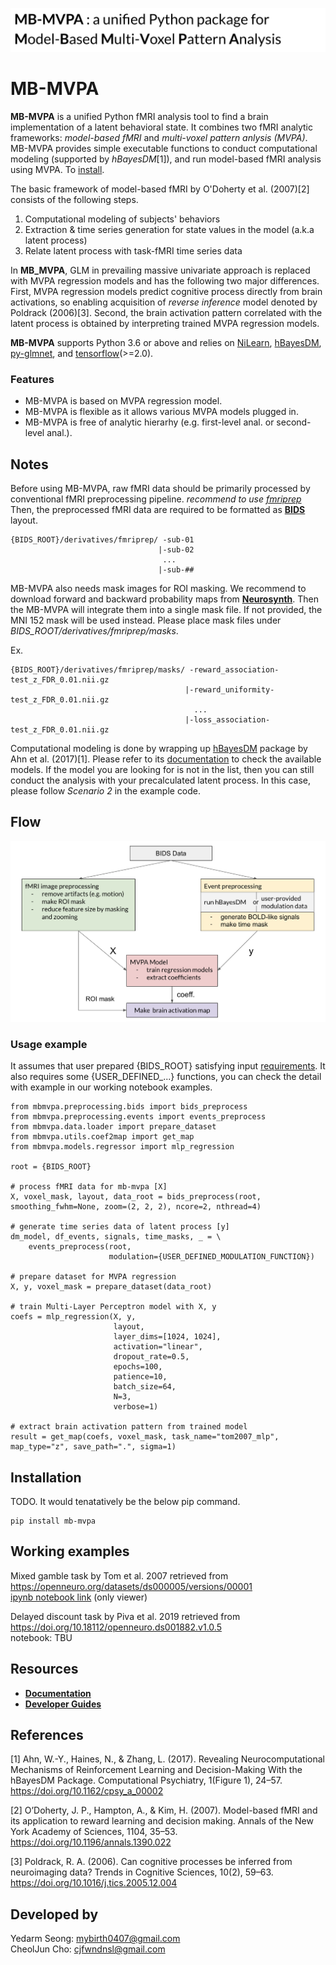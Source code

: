 <p align="center">
  <img src="https://github.com/CCS-Lab/project_model_based_fmri/blob/dev0/images/mbmvpa_logo.png" width="1000px">
</p>

# MB-MVPA 

**MB-MVPA** is a unified Python fMRI analysis tool to find a brain implementation of a latent behavioral state.
It combines two fMRI analytic frameworks: *model-based fMRI* and *multi-voxel pattern anlysis (MVPA)*. MB-MVPA provides simple executable functions to conduct 
computational modeling (supported by *hBayesDM*[1]), and run model-based fMRI analysis using MVPA. To [install](#Installation).

The basic framework of model-based fMRI by O'Doherty et al. (2007)[2] consists of the following steps.

1) Computational modeling of subjects' behaviors
2) Extraction & time series generation for state values in the model (a.k.a latent process)
3) Relate latent process with task-fMRI time series data

In **MB_MVPA**, GLM in prevailing  massive univariate approach is replaced with MVPA regression models and has the following two major differences. First, MVPA regression models predict cognitive process directly from brain activations, so enabling acquisition of *reverse inference* model denoted by Poldrack (2006)[3]. Second, the brain activation pattern correlated with the latent process is obtained by interpreting trained MVPA regression models.

**MB-MVPA** supports Python 3.6 or above and relies on [NiLearn](https://github.com/nilearn/nilearn), [hBayesDM](https://github.com/CCS-Lab/hBayesDM/tree/develop/Python), [py-glmnet](https://github.com/civisanalytics/python-glmnet), and [tensorflow](https://www.tensorflow.org/api_docs/python/tf/keras?hl=ko)(>=2.0).

### Features

- MB-MVPA is based on MVPA regression model.
- MB-MVPA is flexible as it allows various MVPA models plugged in.
- MB-MVPA is free of analytic hierarhy (e.g. first-level anal. or second-level anal.).

## Notes

Before using MB-MVPA, raw fMRI data should be primarily processed by conventional fMRI preprocessing pipeline. *recommend to use* [*fmriprep*](https://fmriprep.org/en/stable/) Then, the preprocessed fMRI data are required to be formatted as [**BIDS**](https://bids-specification.readthedocs.io/en/stable/) layout.

```
{BIDS_ROOT}/derivatives/fmriprep/ -sub-01
                                 |-sub-02
                                  ...
                                 |-sub-##
```

MB-MVPA also needs mask images for ROI masking. We recommend to download forward and backward probability maps from [**Neurosynth**](https://neurosynth.org/). Then the MB-MVPA will integrate them into a single mask file. If not provided, the MNI 152 mask will be used instead. Please place mask files under *BIDS_ROOT/derivatives/fmriprep/masks*.

Ex.

```
{BIDS_ROOT}/derivatives/fmriprep/masks/ -reward_association-test_z_FDR_0.01.nii.gz
                                       |-reward_uniformity-test_z_FDR_0.01.nii.gz
                                         ...
                                       |-loss_association-test_z_FDR_0.01.nii.gz
```

Computational modeling is done by wrapping up [hBayesDM](https://github.com/CCS-Lab/hBayesDM/tree/develop/Python) package by Ahn et al. (2017)[1]. Please refer to its [documentation](https://hbayesdm.readthedocs.io/en/v1.0.1/models.html) to check the available models. If the model you are looking for is not in the list, then you can still conduct the analysis with your precalculated latent process. In this case, please follow *Scenario 2* in the example code. 

## Flow

<p align="center">
  <img src="https://github.com/CCS-Lab/project_model_based_fmri/blob/dev0/images/pipeline_fig.png" >
</p>

### Usage example 

It assumes that user prepared {BIDS_ROOT} satisfying input [requirements](#Notes). It also requires some {USER_DEFINED_...} functions, you can check the detail with example in our working notebook examples.

```
from mbmvpa.preprocessing.bids import bids_preprocess
from mbmvpa.preprocessing.events import events_preprocess
from mbmvpa.data.loader import prepare_dataset
from mbmvpa.utils.coef2map import get_map
from mbmvpa.models.regressor import mlp_regression

root = {BIDS_ROOT}

# process fMRI data for mb-mvpa [X]
X, voxel_mask, layout, data_root = bids_preprocess(root, smoothing_fwhm=None, zoom=(2, 2, 2), ncore=2, nthread=4)

# generate time series data of latent process [y]
dm_model, df_events, signals, time_masks, _ = \
    events_preprocess(root,
                      modulation={USER_DEFINED_MODULATION_FUNCTION})

# prepare dataset for MVPA regression
X, y, voxel_mask = prepare_dataset(data_root)

# train Multi-Layer Perceptron model with X, y
coefs = mlp_regression(X, y,
                       layout,
                       layer_dims=[1024, 1024],
                       activation="linear",
                       dropout_rate=0.5,
                       epochs=100,
                       patience=10,
                       batch_size=64,
                       N=3,
                       verbose=1)

# extract brain activation pattern from trained model
result = get_map(coefs, voxel_mask, task_name="tom2007_mlp", map_type="z", save_path=".", sigma=1)
```

## Installation

TODO. It would tenatatively be the below pip command.

```
pip install mb-mvpa
```


## Working examples

Mixed gamble task by Tom et al. 2007 retrieved from https://openneuro.org/datasets/ds000005/versions/00001<br>
[ipynb notebook link](https://nbviewer.jupyter.org/gist/mybirth0407/58c2f854a8b8790acfb525abedd92571#file-tom_mvpa_model_based_fmri-ipynb) (only viewer)

Delayed discount task by Piva et al. 2019 retrieved from https://doi.org/10.18112/openneuro.ds001882.v1.0.5<br>
notebook: TBU

## Resources
- [**Documentation**](TODO) 
- [**Developer Guides**](https://github.com/CCS-Lab/project_model_based_fmri/blob/dev0/docs/source/dev-guide.rst)


## References
[1] Ahn, W.-Y., Haines, N., & Zhang, L. (2017). Revealing Neurocomputational Mechanisms of Reinforcement Learning and Decision-Making With the hBayesDM Package. Computational Psychiatry, 1(Figure 1), 24–57. https://doi.org/10.1162/cpsy_a_00002

[2] O’Doherty, J. P., Hampton, A., & Kim, H. (2007). Model-based fMRI and its application to reward learning and decision making. Annals of the New York Academy of Sciences, 1104, 35–53. https://doi.org/10.1196/annals.1390.022

[3] Poldrack, R. A. (2006). Can cognitive processes be inferred from neuroimaging data? Trends in Cognitive Sciences, 10(2), 59–63. https://doi.org/10.1016/j.tics.2005.12.004

## Developed by
Yedarm Seong: mybirth0407@gmail.com<br>
CheolJun Cho: cjfwndnsl@gmail.com<br>
